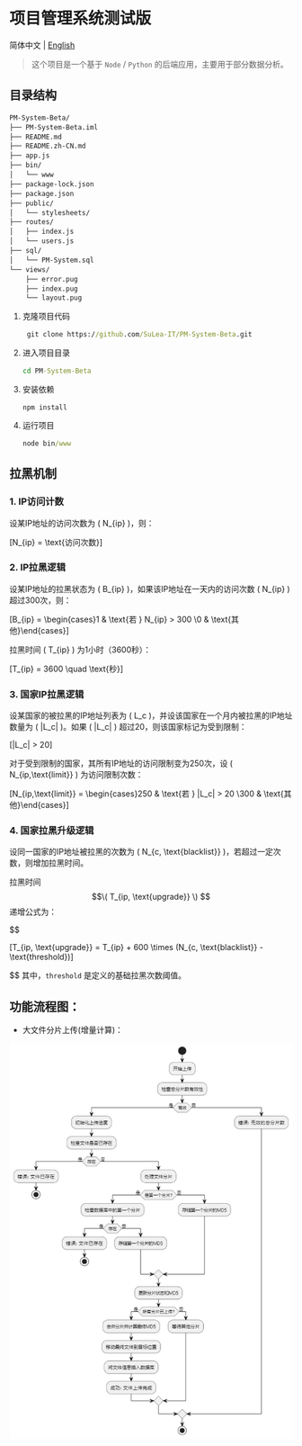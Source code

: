 # 项目管理系统测试版
简体中文 | [English](https://github.com/SuLea-IT/PM-System-Beta/blob/main/README.md)

> 这个项目是一个基于 `Node` / `Python` 的后端应用，主要用于部分数据分析。

## 目录结构

```bash
PM-System-Beta/
├── PM-System-Beta.iml
├── README.md
├── README.zh-CN.md
├── app.js
├── bin/
│   └── www
├── package-lock.json
├── package.json
├── public/
│   └── stylesheets/
├── routes/
│   ├── index.js
│   └── users.js
├── sql/
│   └── PM-System.sql
└── views/
    ├── error.pug
    ├── index.pug
    └── layout.pug

```

1. 克隆项目代码

   ```cmd
    git clone https://github.com/SuLea-IT/PM-System-Beta.git
   ```

2. 进入项目目录

   ```cmd
   cd PM-System-Beta
   ```

3. 安装依赖

   ```
   npm install
   ```

4. 运行项目

   ```cmd
   node bin/www
   ```
## 拉黑机制
### 1. IP访问计数

设某IP地址的访问次数为 \( N_{ip} \)，则：

\[N_{ip} = \text{访问次数}\]

### 2. IP拉黑逻辑

设某IP地址的拉黑状态为 \( B_{ip} \)，如果该IP地址在一天内的访问次数 \( N_{ip} \) 超过300次，则：

\[B_{ip} = \begin{cases}1 & \text{若 } N_{ip} > 300 \\0 & \text{其他}\end{cases}\]

拉黑时间 \( T_{ip} \) 为1小时（3600秒）：

\[T_{ip} = 3600 \quad \text{秒}\]

### 3. 国家IP拉黑逻辑

设某国家的被拉黑的IP地址列表为 \( L_c \)，并设该国家在一个月内被拉黑的IP地址数量为 \( |L_c| \)。如果 \( |L_c| \) 超过20，则该国家标记为受到限制：

\[|L_c| > 20\]

对于受到限制的国家，其所有IP地址的访问限制变为250次，设 \( N_{ip,\text{limit}} \) 为访问限制次数：

\[N_{ip,\text{limit}} = \begin{cases}250 & \text{若 } |L_c| > 20 \\300 & \text{其他}\end{cases}\]

### 4. 国家拉黑升级逻辑

设同一国家的IP地址被拉黑的次数为 \( N_{c, \text{blacklist}} \)，若超过一定次数，则增加拉黑时间。

拉黑时间 $$\( T_{ip, \text{upgrade}} \) $$递增公式为：

$$

\[T_{ip, \text{upgrade}} = T_{ip} + 600 \times (N_{c, \text{blacklist}} - \text{threshold})\]

$$
其中，`threshold` 是定义的基础拉黑次数阈值。




## 功能流程图：
- 大文件分片上传(增量计算)：

![img_2.png](public/images/img_2.png)

